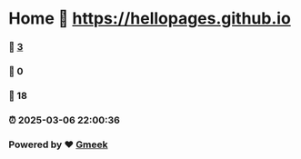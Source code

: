 # Home :link: https://hellopages.github.io 
### :page_facing_up: [3](https://hellopages.github.io/tag.html) 
### :speech_balloon: 0 
### :hibiscus: 18 
### :alarm_clock: 2025-03-06 22:00:36 
### Powered by :heart: [Gmeek](https://github.com/Meekdai/Gmeek)
